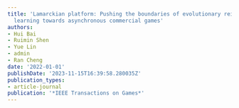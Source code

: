 ```yaml
---
title: 'Lamarckian platform: Pushing the boundaries of evolutionary reinforcement
  learning towards asynchronous commercial games'
authors:
- Hui Bai
- Ruimin Shen
- Yue Lin
- admin
- Ran Cheng
date: '2022-01-01'
publishDate: '2023-11-15T16:39:58.280035Z'
publication_types:
- article-journal
publication: '*IEEE Transactions on Games*'
---
```

